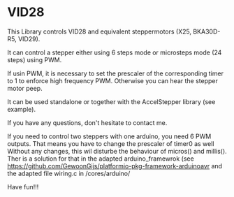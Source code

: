 # VID28

This Library controls VID28 and equivalent steppermotors (X25, BKA30D-R5, VID29). 

It can control a stepper either using 6 steps mode or microsteps mode (24 steps) using PWM.

If usin PWM, it is necessary to set the prescaler of the corresponding timer to 1 to enforce high frequency PWM. Otherwise you can hear the stepper motor peep.

It can be used standalone or together with the AccelStepper library (see example).

If you have any questions, don't hesitate to contact me.

If you need to control two steppers with one arduino, you need 6 PWM outputs. That means you have to change the prescaler of timer0 as well Without any changes, this wil disturbe the behaviour of micros() and millis(). Ther is a solution for that in the adapted arduino_framewrok (see https://github.com/GewoonGijs/platformio-pkg-framework-arduinoavr and the adapted file wiring.c in /cores/arduino/

Have fun!!!

